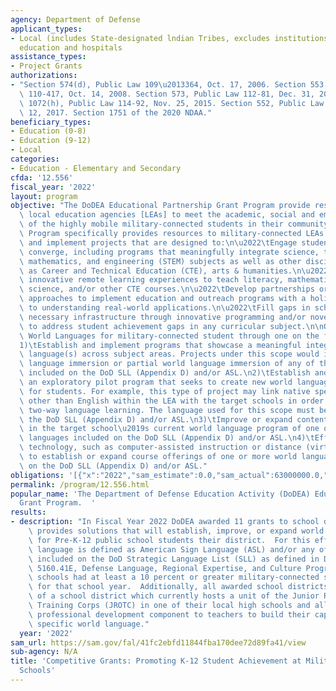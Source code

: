 ```yaml
---
agency: Department of Defense
applicant_types:
- Local (includes State-designated lndian Tribes, excludes institutions of higher
  education and hospitals
assistance_types:
- Project Grants
authorizations:
- "Section 574(d), Public Law 109\u2013364, Oct. 17, 2006. Section 553, Public Law\
  \ 110-417, Oct. 14, 2008. Section 573, Public Law 112-81, Dec. 31, 2011. Section\
  \ 1072(h), Public Law 114-92, Nov. 25, 2015. Section 552, Public Law 115-91, Dec.\
  \ 12, 2017. Section 1751 of the 2020 NDAA."
beneficiary_types:
- Education (0-8)
- Education (9-12)
- Local
categories:
- Education - Elementary and Secondary
cfda: '12.556'
fiscal_year: '2022'
layout: program
objective: "The DoDEA Educational Partnership Grant Program provide resources for\
  \ local education agencies [LEAs] to meet the academic, social and emotional needs\
  \ of the highly mobile military-connected students in their community. The Grant\
  \ Program specifically provides resources to military-connected LEAs to develop\
  \ and implement projects that are designed to:\n\u2022\tEngage students where disciplines\
  \ converge, including programs that meaningfully integrate science, technology,\
  \ mathematics, and engineering (STEM) subjects as well as other disciplines such\
  \ as Career and Technical Education (CTE), arts & humanities.\n\u2022\tDesigning\
  \ innovative remote learning experiences to teach literacy, mathematics, computer\
  \ science, and/or other CTE courses.\n\u2022\tDevelop partnerships or consortia\
  \ approaches to implement education and outreach programs with a holistic approach\
  \ to understanding real-world applications.\n\u2022\tFill gaps in schools that lack\
  \ necessary infrastructure through innovative programming and/or novel interventions\
  \ to address student achievement gaps in any curricular subject.\n\nOR progress\
  \ World Languages for military-connected student through one on the following: \n\
  1)\tEstablish and implement programs that showcase a meaningful integration of world\
  \ language(s) across subject areas. Projects under this scope would include world\
  \ language immersion or partial world language immersion of any of the languages\
  \ included on the DoD SLL (Appendix D) and/or ASL.\n2)\tEstablish and implement\
  \ an exploratory pilot program that seeks to create new world language experiences\
  \ for students. For example, this type of project may link native speakers of languages\
  \ other than English within the LEA with the target schools in order to promote\
  \ two-way language learning. The language used for this scope must be included on\
  \ the DoD SLL (Appendix D) and/or ASL.\n3)\tImprove or expand content-based instruction\
  \ in the target school\u2019s current world language program of one or more of the\
  \ languages included on the DoD SLL (Appendix D) and/or ASL.\n4)\tEffectively use\
  \ technology, such as computer-assisted instruction or distance (virtual) learning,\
  \ to establish or expand course offerings of one or more world languages included\
  \ on the DoD SLL (Appendix D) and/or ASL."
obligations: '[{"x":"2022","sam_estimate":0.0,"sam_actual":63000000.0,"usa_spending_actual":63060090.25},{"x":"2023","sam_estimate":29999999.0,"sam_actual":0.0,"usa_spending_actual":-70648.47},{"x":"2024","sam_estimate":30000000.0,"sam_actual":0.0,"usa_spending_actual":0.0}]'
permalink: /program/12.556.html
popular_name: 'The Department of Defense Education Activity (DoDEA) Educational Partnership
  Grant Program.  '
results:
- description: "In Fiscal Year 2022 DoDEA awarded 11 grants to school districts that\
    \ provides solutions that will establish, improve, or expand world language study\
    \ for Pre-K-12 public school students their district.  For this effort, world\
    \ language is defined as American Sign Language (ASL) and/or any of the languages\
    \ included on the DoD Strategic Language List (SLL) as defined in DoD Directive\
    \ 5160.41E, Defense Language, Regional Expertise, and Culture Program. All awarded\
    \ schools had at least a 10 percent or greater military-connected student enrollment\
    \ for that school year.  Additionally, all awarded school districts are members\
    \ of a school district which currently hosts a unit of the Junior Reserve Officers\u2019\
    \ Training Corps (JROTC) in one of their local high schools and all provided a\
    \ professional development component to teachers to build their capacity in a\
    \ specific world language."
  year: '2022'
sam_url: https://sam.gov/fal/41fc2ebfd11844fba170dee72d89fa41/view
sub-agency: N/A
title: 'Competitive Grants: Promoting K-12 Student Achievement at Military-Connected
  Schools'
---
```

